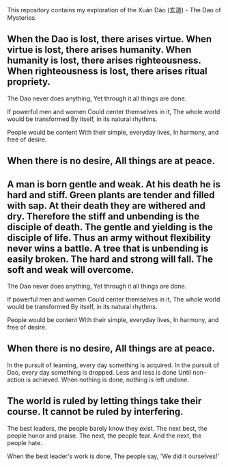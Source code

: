 This repository contains my exploration of the Xuán Dào (玄道) - The Dao of Mysteries.

When the Dao is lost, there arises virtue. When virtue is lost, there arises humanity. When humanity is lost, there arises righteousness. When righteousness is lost, there arises ritual propriety.
---
The Dao never does anything,
Yet through it all things are done.

If powerful men and women
Could center themselves in it,
The whole world would be transformed
By itself, in its natural rhythms.

People would be content
With their simple, everyday lives,
In harmony, and free of desire.

When there is no desire,
All things are at peace.
---
A man is born gentle and weak.
At his death he is hard and stiff.
Green plants are tender and filled with sap.
At their death they are withered and dry.
Therefore the stiff and unbending is the disciple of death.
The gentle and yielding is the disciple of life.
Thus an army without flexibility never wins a battle.
A tree that is unbending is easily broken.
The hard and strong will fall.
The soft and weak will overcome.
---
The Dao never does anything,
Yet through it all things are done.

If powerful men and women
Could center themselves in it,
The whole world would be transformed
By itself, in its natural rhythms.

People would be content
With their simple, everyday lives,
In harmony, and free of desire.

When there is no desire,
All things are at peace.
---
In the pursuit of learning, every day something is acquired.
In the pursuit of Dao, every day something is dropped.
Less and less is done
Until non-action is achieved.
When nothing is done, nothing is left undone.

The world is ruled by letting things take their course.
It cannot be ruled by interfering.
---
The best leaders, the people barely know they exist.
The next best, the people honor and praise.
The next, the people fear.
And the next, the people hate.

When the best leader's work is done,
The people say, 'We did it ourselves!'